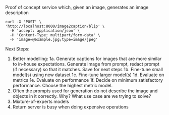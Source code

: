 Proof of concept service which, given an image, generates an image description


```
curl -X 'POST' \
'http://localhost:8000/image2caption/blip' \
  -H 'accept: application/json' \
  -H 'Content-Type: multipart/form-data' \
  -F 'image=@example.jpg;type=image/jpeg'
  ```


Next Steps:
1. Better modelling:
  1a. Generate captions for images that are more similar to in-house expectations. Generate image from prompt, redact prompt (if necessary) so that it matches. Save for next steps
  1b. Fine-tune small model(s) using new dataset
  1c. Fine-tune larger model(s)
  1d. Evaluate on metrics
  1e. Evaluate on performance
  1f. Decide on minimum satisfactory performance. Choose the highest metric model.
2. Often the prompts used for generation do not describe the image and objects in it correctly. Why? What use case are we trying to solve?
3. Mixture-of-experts models
4. Return server is busy when doing expensive operations